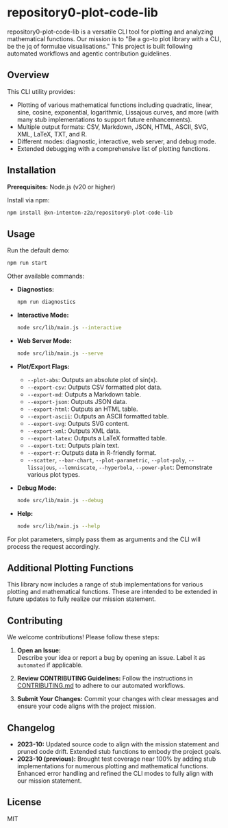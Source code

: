 # repository0-plot-code-lib

repository0-plot-code-lib is a versatile CLI tool for plotting and analyzing mathematical functions. Our mission is to "Be a go-to plot library with a CLI, be the jq of formulae visualisations." This project is built following automated workflows and agentic contribution guidelines.

## Overview

This CLI utility provides:

- Plotting of various mathematical functions including quadratic, linear, sine, cosine, exponential, logarithmic, Lissajous curves, and more (with many stub implementations to support future enhancements).
- Multiple output formats: CSV, Markdown, JSON, HTML, ASCII, SVG, XML, LaTeX, TXT, and R.
- Different modes: diagnostic, interactive, web server, and debug mode.
- Extended debugging with a comprehensive list of plotting functions.

## Installation

**Prerequisites:** Node.js (v20 or higher)

Install via npm:

```bash
npm install @xn-intenton-z2a/repository0-plot-code-lib
```

## Usage

Run the default demo:

```bash
npm run start
```

Other available commands:

- **Diagnostics:**
  ```bash
  npm run diagnostics
  ```

- **Interactive Mode:**
  ```bash
  node src/lib/main.js --interactive
  ```

- **Web Server Mode:**
  ```bash
  node src/lib/main.js --serve
  ```

- **Plot/Export Flags:**
  - `--plot-abs`: Outputs an absolute plot of sin(x).
  - `--export-csv`: Outputs CSV formatted plot data.
  - `--export-md`: Outputs a Markdown table.
  - `--export-json`: Outputs JSON data.
  - `--export-html`: Outputs an HTML table.
  - `--export-ascii`: Outputs an ASCII formatted table.
  - `--export-svg`: Outputs SVG content.
  - `--export-xml`: Outputs XML data.
  - `--export-latex`: Outputs a LaTeX formatted table.
  - `--export-txt`: Outputs plain text.
  - `--export-r`: Outputs data in R-friendly format.
  - `--scatter`, `--bar-chart`, `--plot-parametric`, `--plot-poly`, `--lissajous`, `--lemniscate`, `--hyperbola`, `--power-plot`: Demonstrate various plot types.

- **Debug Mode:**
  ```bash
  node src/lib/main.js --debug
  ```

- **Help:**
  ```bash
  node src/lib/main.js --help
  ```

For plot parameters, simply pass them as arguments and the CLI will process the request accordingly.

## Additional Plotting Functions

This library now includes a range of stub implementations for various plotting and mathematical functions. These are intended to be extended in future updates to fully realize our mission statement.

## Contributing

We welcome contributions! Please follow these steps:

1. **Open an Issue:**  
   Describe your idea or report a bug by opening an issue. Label it as `automated` if applicable.

2. **Review CONTRIBUTING Guidelines:**
   Follow the instructions in [CONTRIBUTING.md](./CONTRIBUTING.md) to adhere to our automated workflows.

3. **Submit Your Changes:**
   Commit your changes with clear messages and ensure your code aligns with the project mission.

## Changelog

- **2023-10:** Updated source code to align with the mission statement and pruned code drift. Extended stub functions to embody the project goals.
- **2023-10 (previous):** Brought test coverage near 100% by adding stub implementations for numerous plotting and mathematical functions. Enhanced error handling and refined the CLI modes to fully align with our mission statement.

## License

MIT
